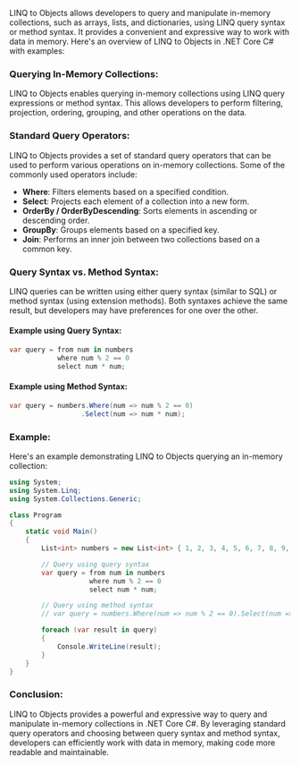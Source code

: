LINQ to Objects allows developers to query and manipulate in-memory collections, such as arrays, lists, and dictionaries, using LINQ query syntax or method syntax. It provides a convenient and expressive way to work with data in memory. Here's an overview of LINQ to Objects in .NET Core C# with examples:

### Querying In-Memory Collections:

LINQ to Objects enables querying in-memory collections using LINQ query expressions or method syntax. This allows developers to perform filtering, projection, ordering, grouping, and other operations on the data.

### Standard Query Operators:

LINQ to Objects provides a set of standard query operators that can be used to perform various operations on in-memory collections. Some of the commonly used operators include:

- **Where**: Filters elements based on a specified condition.
- **Select**: Projects each element of a collection into a new form.
- **OrderBy / OrderByDescending**: Sorts elements in ascending or descending order.
- **GroupBy**: Groups elements based on a specified key.
- **Join**: Performs an inner join between two collections based on a common key.

### Query Syntax vs. Method Syntax:

LINQ queries can be written using either query syntax (similar to SQL) or method syntax (using extension methods). Both syntaxes achieve the same result, but developers may have preferences for one over the other.

#### Example using Query Syntax:

```csharp
var query = from num in numbers
            where num % 2 == 0
            select num * num;
```

#### Example using Method Syntax:

```csharp
var query = numbers.Where(num => num % 2 == 0)
                  .Select(num => num * num);
```

### Example:

Here's an example demonstrating LINQ to Objects querying an in-memory collection:

```csharp
using System;
using System.Linq;
using System.Collections.Generic;

class Program
{
    static void Main()
    {
        List<int> numbers = new List<int> { 1, 2, 3, 4, 5, 6, 7, 8, 9, 10 };

        // Query using query syntax
        var query = from num in numbers
                    where num % 2 == 0
                    select num * num;

        // Query using method syntax
        // var query = numbers.Where(num => num % 2 == 0).Select(num => num * num);

        foreach (var result in query)
        {
            Console.WriteLine(result);
        }
    }
}
```

### Conclusion:

LINQ to Objects provides a powerful and expressive way to query and manipulate in-memory collections in .NET Core C#. By leveraging standard query operators and choosing between query syntax and method syntax, developers can efficiently work with data in memory, making code more readable and maintainable.